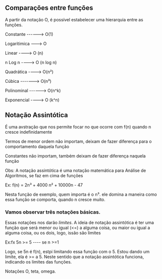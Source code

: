 ## Comparações entre funções

A partir da notação O, é possível estabelecer uma hierarquia entre as funções.

Constante ------> O(1) 

Logaritimica ---> O

Linear ----> O (n)

n Log n ----> O (n log n)

Quadrática ----> O(n²)

Cúbica -------> O(n³)

Polinominal ------> O(n^k)

Exponencial ----> O (k^n)

## Notação Assintótica

É uma avstração que nos permite focar no que ocorre com f(n) quando n cresce indefinidamente

Termos de menor ordem não importam, deixam de fazer diferença para o comportamento daquela função

Constantes não importam, também deixam de fazer diferença naquela função

Obs: A notação assintótica é uma notação matemática para Análise de Algoritmos, se faz em cima de funções

Ex: f(n) = 2n³ + 4000 n² + 10000n - 47

Nesta função de exemplo, quem importa é o n³. ele domina a maneira como essa função se comporta, quando n cresce muito.


### Vamos observar três notações básicas. 

Essas notações nos darão _limites_. A ideia de notação assintótica é ter uma função que será menor ou igual (<=) a alguma coisa, ou maior ou igual a alguma coisa, ou os dois, logo, issão são limites

Ex:fx 5n >= 5 ---- se n >=1 


Logo, se 5n é f(n), estpi limitando essa função com o 5. Estou dando um limite, ela é >= a 5. Neste sentido que a notação assintótica funciona, indicando os limites das funções. 

Notações O, teta, omega. 
